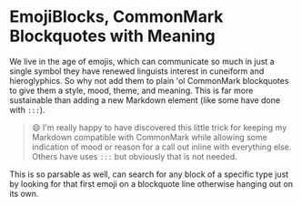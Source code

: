 # EmojiBlocks, CommonMark Blockquotes with Meaning

We live in the age of emojis, which can communicate so much in just a
single symbol they have renewed linguists interest in cuneiform and
hieroglyphics. So why not add them to plain 'ol CommonMark blockquotes
to give them a style, mood, theme, and meaning. This is far more
sustainable than adding a new Markdown element (like some have done with
`:::`).

> 😄
> I'm really happy to have discovered this little trick for keeping my
> Markdown compatible with CommonMark while allowing some indication of
> mood or reason for a call out inline with everything else. Others have
> uses `:::` but obviously that is not needed.

This is so parsable as well, can search for any block of a specific type
just by looking for that first emoji on a blockquote line otherwise
hanging out on its own.
